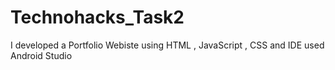 # Technohacks_Task2
I developed a Portfolio Webiste using HTML , JavaScript , CSS and IDE used Android Studio
